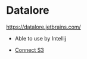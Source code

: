 # Datalore

https://datalore.jetbrains.com/

- Able to use by Intellij

- [Connect S3](https://blog.jetbrains.com/datalore/2020/12/29/new-in-datalore-s3-buckets-support-workspace-files-two-inspiring-research-posts-and-other-updates/)